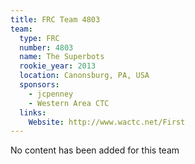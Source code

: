 ```yaml
---
title: FRC Team 4803
team:
  type: FRC
  number: 4803
  name: The Superbots
  rookie_year: 2013
  location: Canonsburg, PA, USA
  sponsors:
    - jcpenney
    - Western Area CTC
  links:
    Website: http://www.wactc.net/First
---
```

No content has been added for this team